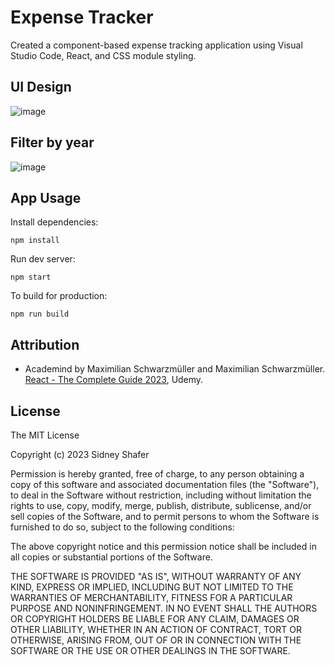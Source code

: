 # Expense Tracker
Created a component-based expense tracking application using Visual Studio Code, React, and CSS module styling.

## UI Design
![image](https://github.com/sidneyshafer/expense-tracker/assets/66838571/23a3d8ca-cc92-45e9-b5e2-f0b7a06e00b5)

## Filter by year
![image](https://github.com/sidneyshafer/expense-tracker/assets/66838571/600ec64d-a18f-43fc-aa12-f2fce4dc8991)

## App Usage
Install dependencies:
```
npm install
```
Run dev server:
```
npm start
```
To build for production:
```
npm run build
```

## Attribution
- Academind by Maximilian Schwarzmüller and Maximilian Schwarzmüller. [React - The Complete Guide 2023](https://www.udemy.com/share/101Wby3@gi2ItCHU9M-DSS9xU_ADFw8cUelbebjPi0kaEfJrXOIbZCmenyarhgGjNNCSPhPEdw==/), Udemy.

## License

The MIT License

Copyright (c) 2023 Sidney Shafer

Permission is hereby granted, free of charge, to any person obtaining a copy of this software and associated documentation files (the "Software"), to deal in the Software without restriction, including without limitation the rights to use, copy, modify, merge, publish, distribute, sublicense, and/or sell copies of the Software, and to permit persons to whom the Software is furnished to do so, subject to the following conditions:

The above copyright notice and this permission notice shall be included in all copies or substantial portions of the Software.

THE SOFTWARE IS PROVIDED "AS IS", WITHOUT WARRANTY OF ANY KIND, EXPRESS OR IMPLIED, INCLUDING BUT NOT LIMITED TO THE WARRANTIES OF MERCHANTABILITY, FITNESS FOR A PARTICULAR PURPOSE AND NONINFRINGEMENT. IN NO EVENT SHALL THE AUTHORS OR COPYRIGHT HOLDERS BE LIABLE FOR ANY CLAIM, DAMAGES OR OTHER LIABILITY, WHETHER IN AN ACTION OF CONTRACT, TORT OR OTHERWISE, ARISING FROM, OUT OF OR IN CONNECTION WITH THE SOFTWARE OR THE USE OR OTHER DEALINGS IN THE SOFTWARE.
